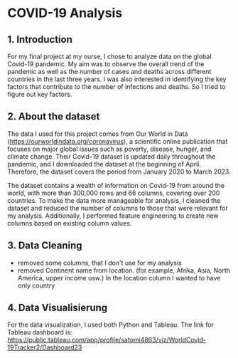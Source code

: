 # COVID-19 Analysis

## 1. Introduction

For my final project at my ourse, I chose to analyze data on the global Covid-19 pandemic.
My aim was to observe the overall trend of the pandemic as well as the number of cases and deaths across different countries in the last three years. I was also interested in identifying the key factors that contribute to the number of infections and deaths. So I tried to figure out key factors. 

## 2. About the dataset

The data I used for this project comes from Our World in Data (https://ourworldindata.org/coronavirus), a scientific online publication that focuses on major global issues such as poverty, disease, hunger, and climate change. Their Covid-19 dataset is updated daily throughout the pandemic, and I downloaded the dataset at the beginning of April. Therefore, the dataset covers the period from January 2020 to March 2023.

The dataset contains a wealth of information on Covid-19 from around the world, with more than 300,000 rows and 66 columns, covering over 200 countries. To make the data more manageable for analysis, I cleaned the dataset and reduced the number of columns to those that were relevant for my analysis. Additionally, I performed feature engineering to create new columns based on existing column values.

## 3. Data Cleaning

- removed some columns, that I don't use for my analysis
- removed Continent name from location. (for example, Afrika, Asia, North America, upper income usw.) In the location column I wanted to have only country


## 4. Data Visualisierung
For the data visualization, I used both Python and Tableau. The link for Tableau dashboard is: https://public.tableau.com/app/profile/satomi4863/viz/WorldCovid-19Tracker2/Dashboard23






